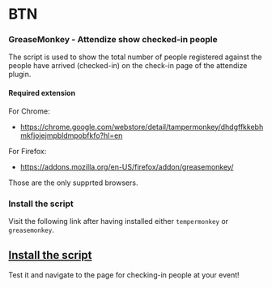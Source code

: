 # BTN
### GreaseMonkey - Attendize show checked-in people

The script is used to show the total number of people registered against the people have arrived (checked-in) on the check-in page of the attendize plugin.

#### Required extension
For Chrome:
- https://chrome.google.com/webstore/detail/tampermonkey/dhdgffkkebhmkfjojejmpbldmpobfkfo?hl=en

For Firefox: 
- https://addons.mozilla.org/en-US/firefox/addon/greasemonkey/

Those are the only supprted browsers.

### Install the script
Visit the following link after having installed either `tempermonkey` or `greasemonkey`.

## [Install the script](https://github.com/alebas96/BTN/raw/main/script.user.js)

Test it and navigate to the page for checking-in people at your event!
